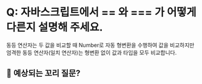 # Q: 자바스크립트에서 == 와 === 가 어떻게 다른지 설명해 주세요.

동등 연산자는 두 값을 비교할 때 Number로 자동 형변환을 수행하여 값을 비교하지만 엄격한 동등 연산자(일치 연산자)는 형변환 없이 값과 타입을 모두 비교합니다.

## 💬 예상되는 꼬리 질문?

